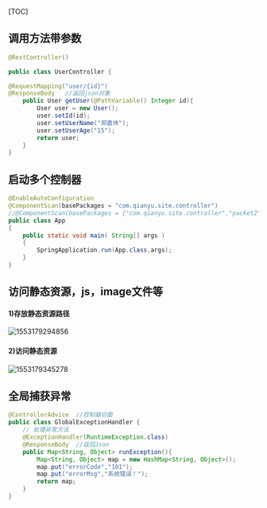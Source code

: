 [TOC]

## 调用方法带参数

```java
@RestController()

public class UserController {

@RequestMapping("user/{id}")
@ResponseBody   //返回json对象
    public User getUser(@PathVariable() Integer id){
        User user = new User();
        user.setId(id);
        user.setUserName("郑嘉伟");
        user.setUserAge("15");
        return user;
    }
}
```

## 启动多个控制器

```java
@EnableAutoConfiguration
@ComponentScan(basePackages = "com.qianyu.site.controller")
//@ComponentScan(basePackages = {"com.qianyu.site.controller","packet2"}) 扫描多个包写法
public class App
{
    public static void main( String[] args )
    {
        SpringApplication.run(App.class,args);
    }
}
```

## 访问静态资源，js，image文件等

#### 1)存放静态资源路径

![1553179294856](C:\Users\Administrator\AppData\Roaming\Typora\typora-user-images\1553179294856.png)

#### 2)访问静态资源

![1553179345278](C:\Users\Administrator\AppData\Roaming\Typora\typora-user-images\1553179345278.png)

## 全局捕获异常

```java
@ControllerAdvice  //控制器切面
public class GlobalExceptionHandler {
    // 处理异常方法
    @ExceptionHandler(RuntimeException.class)
    @ResponseBody  //返回Json
    public Map<String, Object> runException(){
        Map<String, Object> map = new HashMap<String, Object>();
        map.put("errorCode","101");
        map.put("errorMsg","系统错误！");
        return map;
    }
}
```

